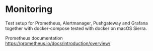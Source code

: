 # Monitoring
Test setup for Prometheus, Alertmanager, Pushgateway and Grafana together with docker-compose
tested with docker on macOS Sierra. 

Prometheus documentation https://prometheus.io/docs/introduction/overview/

